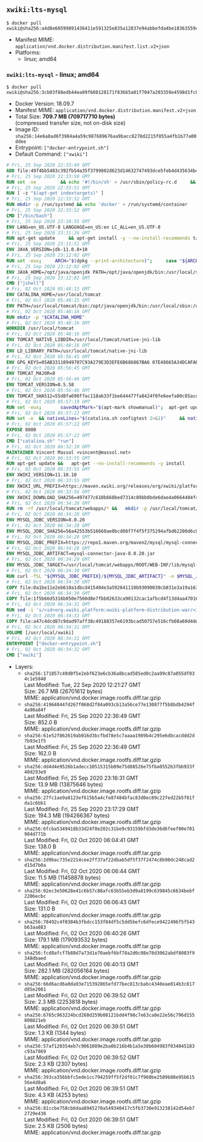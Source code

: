 ## `xwiki:lts-mysql`

```console
$ docker pull xwiki@sha256:a4d8e60599891436411e591325e835a12837e94abbefda4be18363559c14a934
```

-	Manifest MIME: `application/vnd.docker.distribution.manifest.list.v2+json`
-	Platforms:
	-	linux; amd64

### `xwiki:lts-mysql` - linux; amd64

```console
$ docker pull xwiki@sha256:3cb03f88edb44ea89f608128171f83665a01f7047a203359e4598d1fc87c846c
```

-	Docker Version: 18.09.7
-	Manifest MIME: `application/vnd.docker.distribution.manifest.v2+json`
-	Total Size: **709.7 MB (709717710 bytes)**  
	(compressed transfer size, not on-disk size)
-	Image ID: `sha256:14e6a8ad6f3984a4a59c987689676aa9bacc8270d2215f855a4fb1b77a00ddee`
-	Entrypoint: `["docker-entrypoint.sh"]`
-	Default Command: `["xwiki"]`

```dockerfile
# Fri, 25 Sep 2020 22:33:49 GMT
ADD file:4974bb5483c392fb54a35f3799802d623d14632747493dce5feb4d435634b4ac in / 
# Fri, 25 Sep 2020 22:33:50 GMT
RUN set -xe 		&& echo '#!/bin/sh' > /usr/sbin/policy-rc.d 	&& echo 'exit 101' >> /usr/sbin/policy-rc.d 	&& chmod +x /usr/sbin/policy-rc.d 		&& dpkg-divert --local --rename --add /sbin/initctl 	&& cp -a /usr/sbin/policy-rc.d /sbin/initctl 	&& sed -i 's/^exit.*/exit 0/' /sbin/initctl 		&& echo 'force-unsafe-io' > /etc/dpkg/dpkg.cfg.d/docker-apt-speedup 		&& echo 'DPkg::Post-Invoke { "rm -f /var/cache/apt/archives/*.deb /var/cache/apt/archives/partial/*.deb /var/cache/apt/*.bin || true"; };' > /etc/apt/apt.conf.d/docker-clean 	&& echo 'APT::Update::Post-Invoke { "rm -f /var/cache/apt/archives/*.deb /var/cache/apt/archives/partial/*.deb /var/cache/apt/*.bin || true"; };' >> /etc/apt/apt.conf.d/docker-clean 	&& echo 'Dir::Cache::pkgcache ""; Dir::Cache::srcpkgcache "";' >> /etc/apt/apt.conf.d/docker-clean 		&& echo 'Acquire::Languages "none";' > /etc/apt/apt.conf.d/docker-no-languages 		&& echo 'Acquire::GzipIndexes "true"; Acquire::CompressionTypes::Order:: "gz";' > /etc/apt/apt.conf.d/docker-gzip-indexes 		&& echo 'Apt::AutoRemove::SuggestsImportant "false";' > /etc/apt/apt.conf.d/docker-autoremove-suggests
# Fri, 25 Sep 2020 22:33:51 GMT
RUN [ -z "$(apt-get indextargets)" ]
# Fri, 25 Sep 2020 22:33:52 GMT
RUN mkdir -p /run/systemd && echo 'docker' > /run/systemd/container
# Fri, 25 Sep 2020 22:33:52 GMT
CMD ["/bin/bash"]
# Fri, 25 Sep 2020 23:10:55 GMT
ENV LANG=en_US.UTF-8 LANGUAGE=en_US:en LC_ALL=en_US.UTF-8
# Fri, 25 Sep 2020 23:11:26 GMT
RUN apt-get update     && apt-get install -y --no-install-recommends tzdata curl ca-certificates fontconfig locales     && echo "en_US.UTF-8 UTF-8" >> /etc/locale.gen     && locale-gen en_US.UTF-8     && rm -rf /var/lib/apt/lists/*
# Fri, 25 Sep 2020 23:11:51 GMT
ENV JAVA_VERSION=jdk-11.0.8+10
# Fri, 25 Sep 2020 23:12:02 GMT
RUN set -eux;     ARCH="$(dpkg --print-architecture)";     case "${ARCH}" in        aarch64|arm64)          ESUM='fb27ea52ed901c14c9fe8ad2fc10b338b8cf47d6762571be1fe3fb7c426bab7c';          BINARY_URL='https://github.com/AdoptOpenJDK/openjdk11-binaries/releases/download/jdk-11.0.8%2B10/OpenJDK11U-jdk_aarch64_linux_hotspot_11.0.8_10.tar.gz';          ;;        armhf|armv7l)          ESUM='d00370967e4657e137cc511e81d6accbfdb08dba91e6268abef8219e735fbfc5';          BINARY_URL='https://github.com/AdoptOpenJDK/openjdk11-binaries/releases/download/jdk-11.0.8%2B10/OpenJDK11U-jdk_arm_linux_hotspot_11.0.8_10.tar.gz';          ;;        ppc64el|ppc64le)          ESUM='d206a63cd719b65717f7f20ee3fe49f0b8b2db922986b4811c828db57212699e';          BINARY_URL='https://github.com/AdoptOpenJDK/openjdk11-binaries/releases/download/jdk-11.0.8%2B10/OpenJDK11U-jdk_ppc64le_linux_hotspot_11.0.8_10.tar.gz';          ;;        s390x)          ESUM='5619e1437c7cd400169eb7f1c831c2635fdb2776a401147a2fc1841b01f83ed6';          BINARY_URL='https://github.com/AdoptOpenJDK/openjdk11-binaries/releases/download/jdk-11.0.8%2B10/OpenJDK11U-jdk_s390x_linux_hotspot_11.0.8_10.tar.gz';          ;;        amd64|x86_64)          ESUM='6e4cead158037cb7747ca47416474d4f408c9126be5b96f9befd532e0a762b47';          BINARY_URL='https://github.com/AdoptOpenJDK/openjdk11-binaries/releases/download/jdk-11.0.8%2B10/OpenJDK11U-jdk_x64_linux_hotspot_11.0.8_10.tar.gz';          ;;        *)          echo "Unsupported arch: ${ARCH}";          exit 1;          ;;     esac;     curl -LfsSo /tmp/openjdk.tar.gz ${BINARY_URL};     echo "${ESUM} */tmp/openjdk.tar.gz" | sha256sum -c -;     mkdir -p /opt/java/openjdk;     cd /opt/java/openjdk;     tar -xf /tmp/openjdk.tar.gz --strip-components=1;     rm -rf /tmp/openjdk.tar.gz;
# Fri, 25 Sep 2020 23:12:02 GMT
ENV JAVA_HOME=/opt/java/openjdk PATH=/opt/java/openjdk/bin:/usr/local/sbin:/usr/local/bin:/usr/sbin:/usr/bin:/sbin:/bin
# Fri, 25 Sep 2020 23:12:02 GMT
CMD ["jshell"]
# Fri, 02 Oct 2020 05:48:15 GMT
ENV CATALINA_HOME=/usr/local/tomcat
# Fri, 02 Oct 2020 05:48:15 GMT
ENV PATH=/usr/local/tomcat/bin:/opt/java/openjdk/bin:/usr/local/sbin:/usr/local/bin:/usr/sbin:/usr/bin:/sbin:/bin
# Fri, 02 Oct 2020 05:48:16 GMT
RUN mkdir -p "$CATALINA_HOME"
# Fri, 02 Oct 2020 05:48:16 GMT
WORKDIR /usr/local/tomcat
# Fri, 02 Oct 2020 05:48:16 GMT
ENV TOMCAT_NATIVE_LIBDIR=/usr/local/tomcat/native-jni-lib
# Fri, 02 Oct 2020 05:48:16 GMT
ENV LD_LIBRARY_PATH=/usr/local/tomcat/native-jni-lib
# Fri, 02 Oct 2020 05:56:45 GMT
ENV GPG_KEYS=05AB33110949707C93A279E3D3EFE6B686867BA6 07E48665A34DCAFAE522E5E6266191C37C037D42 47309207D818FFD8DCD3F83F1931D684307A10A5 541FBE7D8F78B25E055DDEE13C370389288584E7 61B832AC2F1C5A90F0F9B00A1C506407564C17A3 713DA88BE50911535FE716F5208B0AB1D63011C7 79F7026C690BAA50B92CD8B66A3AD3F4F22C4FED 9BA44C2621385CB966EBA586F72C284D731FABEE A27677289986DB50844682F8ACB77FC2E86E29AC A9C5DF4D22E99998D9875A5110C01C5A2F6059E7 DCFD35E0BF8CA7344752DE8B6FB21E8933C60243 F3A04C595DB5B6A5F1ECA43E3B7BBB100D811BBE F7DA48BB64BCB84ECBA7EE6935CD23C10D498E23
# Fri, 02 Oct 2020 05:56:45 GMT
ENV TOMCAT_MAJOR=8
# Fri, 02 Oct 2020 05:56:46 GMT
ENV TOMCAT_VERSION=8.5.58
# Fri, 02 Oct 2020 05:56:46 GMT
ENV TOMCAT_SHA512=55d8fa698f7ac118ab33f1be644477fa8424f0fe6eefa80c85acd4e3cbce5f1704ce3cf897dfcd42c5c95cd2ff3b559e774fb5b7ac7279dd6b803a9a2dd8cc8f
# Fri, 02 Oct 2020 05:57:19 GMT
RUN set -eux; 		savedAptMark="$(apt-mark showmanual)"; 	apt-get update; 	apt-get install -y --no-install-recommends 		gnupg dirmngr 		wget ca-certificates 	; 		ddist() { 		local f="$1"; shift; 		local distFile="$1"; shift; 		local mvnFile="${1:-}"; 		local success=; 		local distUrl=; 		for distUrl in 			"https://www.apache.org/dyn/closer.cgi?action=download&filename=$distFile" 			"https://www-us.apache.org/dist/$distFile" 			"https://www.apache.org/dist/$distFile" 			"https://archive.apache.org/dist/$distFile" 			${mvnFile:+"https://repo1.maven.org/maven2/org/apache/tomcat/tomcat/$mvnFile"} 		; do 			if wget -O "$f" "$distUrl" && [ -s "$f" ]; then 				success=1; 				break; 			fi; 		done; 		[ -n "$success" ]; 	}; 		ddist 'tomcat.tar.gz' "tomcat/tomcat-$TOMCAT_MAJOR/v$TOMCAT_VERSION/bin/apache-tomcat-$TOMCAT_VERSION.tar.gz" "$TOMCAT_VERSION/tomcat-$TOMCAT_VERSION.tar.gz"; 	echo "$TOMCAT_SHA512 *tomcat.tar.gz" | sha512sum --strict --check -; 	ddist 'tomcat.tar.gz.asc' "tomcat/tomcat-$TOMCAT_MAJOR/v$TOMCAT_VERSION/bin/apache-tomcat-$TOMCAT_VERSION.tar.gz.asc" "$TOMCAT_VERSION/tomcat-$TOMCAT_VERSION.tar.gz.asc"; 	export GNUPGHOME="$(mktemp -d)"; 	for key in $GPG_KEYS; do 		gpg --batch --keyserver ha.pool.sks-keyservers.net --recv-keys "$key"; 	done; 	gpg --batch --verify tomcat.tar.gz.asc tomcat.tar.gz; 	tar -xf tomcat.tar.gz --strip-components=1; 	rm bin/*.bat; 	rm tomcat.tar.gz*; 	command -v gpgconf && gpgconf --kill all || :; 	rm -rf "$GNUPGHOME"; 		mv webapps webapps.dist; 	mkdir webapps; 		nativeBuildDir="$(mktemp -d)"; 	tar -xf bin/tomcat-native.tar.gz -C "$nativeBuildDir" --strip-components=1; 	apt-get install -y --no-install-recommends 		dpkg-dev 		gcc 		libapr1-dev 		libssl-dev 		make 	; 	( 		export CATALINA_HOME="$PWD"; 		cd "$nativeBuildDir/native"; 		gnuArch="$(dpkg-architecture --query DEB_BUILD_GNU_TYPE)"; 		aprConfig="$(command -v apr-1-config)"; 		./configure 			--build="$gnuArch" 			--libdir="$TOMCAT_NATIVE_LIBDIR" 			--prefix="$CATALINA_HOME" 			--with-apr="$aprConfig" 			--with-java-home="$JAVA_HOME" 			--with-ssl=yes; 		make -j "$(nproc)"; 		make install; 	); 	rm -rf "$nativeBuildDir"; 	rm bin/tomcat-native.tar.gz; 		apt-mark auto '.*' > /dev/null; 	[ -z "$savedAptMark" ] || apt-mark manual $savedAptMark > /dev/null; 	find "$TOMCAT_NATIVE_LIBDIR" -type f -executable -exec ldd '{}' ';' 		| awk '/=>/ { print $(NF-1) }' 		| sort -u 		| xargs -r dpkg-query --search 		| cut -d: -f1 		| sort -u 		| xargs -r apt-mark manual 	; 	apt-get purge -y --auto-remove -o APT::AutoRemove::RecommendsImportant=false; 	rm -rf /var/lib/apt/lists/*; 		find ./bin/ -name '*.sh' -exec sed -ri 's|^#!/bin/sh$|#!/usr/bin/env bash|' '{}' +; 		chmod -R +rX .; 	chmod 777 logs temp work
# Fri, 02 Oct 2020 05:57:22 GMT
RUN set -e 	&& nativeLines="$(catalina.sh configtest 2>&1)" 	&& nativeLines="$(echo "$nativeLines" | grep 'Apache Tomcat Native')" 	&& nativeLines="$(echo "$nativeLines" | sort -u)" 	&& if ! echo "$nativeLines" | grep -E 'INFO: Loaded( APR based)? Apache Tomcat Native library' >&2; then 		echo >&2 "$nativeLines"; 		exit 1; 	fi
# Fri, 02 Oct 2020 05:57:22 GMT
EXPOSE 8080
# Fri, 02 Oct 2020 05:57:22 GMT
CMD ["catalina.sh" "run"]
# Fri, 02 Oct 2020 06:32:10 GMT
MAINTAINER Vincent Massol <vincent@massol.net>
# Fri, 02 Oct 2020 06:33:55 GMT
RUN apt-get update &&   apt-get --no-install-recommends -y install     curl     libreoffice     unzip     procps &&   rm -rf /var/lib/apt/lists/*
# Fri, 02 Oct 2020 06:33:55 GMT
ENV XWIKI_VERSION=11.10.10
# Fri, 02 Oct 2020 06:33:55 GMT
ENV XWIKI_URL_PREFIX=https://maven.xwiki.org/releases/org/xwiki/platform/xwiki-platform-distribution-war/11.10.10
# Fri, 02 Oct 2020 06:33:56 GMT
ENV XWIKI_DOWNLOAD_SHA256=497477c610b668bed7314c89bb0bde6dae4a0664404f4d4499e1d95d7eb94829
# Fri, 02 Oct 2020 06:34:28 GMT
RUN rm -rf /usr/local/tomcat/webapps/* &&   mkdir -p /usr/local/tomcat/temp &&   mkdir -p /usr/local/xwiki/data &&   curl -fSL "${XWIKI_URL_PREFIX}/xwiki-platform-distribution-war-${XWIKI_VERSION}.war" -o xwiki.war &&   echo "$XWIKI_DOWNLOAD_SHA256 xwiki.war" | sha256sum -c - &&   unzip -d /usr/local/tomcat/webapps/ROOT xwiki.war &&   rm -f xwiki.war
# Fri, 02 Oct 2020 06:34:28 GMT
ENV MYSQL_JDBC_VERSION=8.0.20
# Fri, 02 Oct 2020 06:34:28 GMT
ENV MYSQL_JDBC_SHA256=56a42553b516660ae0bcd08f7f4f5f375294afbd62200d6c0c88a8c61c668ede
# Fri, 02 Oct 2020 06:34:28 GMT
ENV MYSQL_JDBC_PREFIX=https://repo1.maven.org/maven2/mysql/mysql-connector-java/8.0.20
# Fri, 02 Oct 2020 06:34:28 GMT
ENV MYSQL_JDBC_ARTIFACT=mysql-connector-java-8.0.20.jar
# Fri, 02 Oct 2020 06:34:29 GMT
ENV MYSQL_JDBC_TARGET=/usr/local/tomcat/webapps/ROOT/WEB-INF/lib/mysql-connector-java-8.0.20.jar
# Fri, 02 Oct 2020 06:34:30 GMT
RUN curl -fSL "${MYSQL_JDBC_PREFIX}/${MYSQL_JDBC_ARTIFACT}" -o $MYSQL_JDBC_TARGET &&   echo "$MYSQL_JDBC_SHA256 $MYSQL_JDBC_TARGET" | sha256sum -c -
# Fri, 02 Oct 2020 06:34:30 GMT
COPY file:0a1be11e2eb610a1dbcd415404e3a592641110b93090030cb831e3a19a163017 in /usr/local/tomcat/bin/ 
# Fri, 02 Oct 2020 06:34:30 GMT
COPY file:1f5b66d5316b050e7560d8e7fbb02633ca90132cac1afbcd4f13d4aa47016e52 in /usr/local/tomcat/webapps/ROOT/WEB-INF/hibernate.cfg.xml 
# Fri, 02 Oct 2020 06:34:31 GMT
RUN sed -i 's/<id>org.xwiki.platform:xwiki-platform-distribution-war/<id>org.xwiki.platform:xwiki-platform-distribution-docker/'   /usr/local/tomcat/webapps/ROOT/META-INF/extension.xed
# Fri, 02 Oct 2020 06:34:31 GMT
COPY file:a47c4dcd87c9dad97aff38c49188357e6193bcad50757e516cfb08a60d4de611 in /usr/local/bin/docker-entrypoint.sh 
# Fri, 02 Oct 2020 06:34:31 GMT
VOLUME [/usr/local/xwiki]
# Fri, 02 Oct 2020 06:34:31 GMT
ENTRYPOINT ["docker-entrypoint.sh"]
# Fri, 02 Oct 2020 06:34:32 GMT
CMD ["xwiki"]
```

-	Layers:
	-	`sha256:171857c49d0f5e2ebf623e6cb36a8bcad585ed0c2aa99c87a055df034c1e5848`  
		Last Modified: Tue, 22 Sep 2020 12:21:27 GMT  
		Size: 26.7 MB (26701612 bytes)  
		MIME: application/vnd.docker.image.rootfs.diff.tar.gzip
	-	`sha256:419640447d267f068d2f84a093cb13a56ce77e130877f5b8bdb4294f4a90a84f`  
		Last Modified: Fri, 25 Sep 2020 22:36:49 GMT  
		Size: 852.0 B  
		MIME: application/vnd.docker.image.rootfs.diff.tar.gzip
	-	`sha256:61e52f862619ab016d3bcfbd78e5c7aaaa1989b4c295e6dbcacddd2d7b93e1f5`  
		Last Modified: Fri, 25 Sep 2020 22:36:49 GMT  
		Size: 162.0 B  
		MIME: application/vnd.docker.image.rootfs.diff.tar.gzip
	-	`sha256:dd4d4e9526b1adecc10515315b09e75d88526e75fba0552b3fbb933f40d293e9`  
		Last Modified: Fri, 25 Sep 2020 23:16:31 GMT  
		Size: 13.9 MB (13875646 bytes)  
		MIME: application/vnd.docker.image.rootfs.diff.tar.gzip
	-	`sha256:27fc1ae9a8123ef615b5a4cfe87484bfac83d0ec89c22fed22b5f81fda1c6bb1`  
		Last Modified: Fri, 25 Sep 2020 23:17:29 GMT  
		Size: 194.3 MB (194266367 bytes)  
		MIME: application/vnd.docker.image.rootfs.diff.tar.gzip
	-	`sha256:6fcba5349418b33d24f0e202c31be9c93159bfd3de36d6feef00e701984d771b`  
		Last Modified: Fri, 02 Oct 2020 06:04:41 GMT  
		Size: 138.0 B  
		MIME: application/vnd.docker.image.rootfs.diff.tar.gzip
	-	`sha256:2d9bac735e2214cee2ff37af22dbab5df5f37f2474c8b90dc248cad2d15d7b0a`  
		Last Modified: Fri, 02 Oct 2020 06:06:44 GMT  
		Size: 11.5 MB (11458878 bytes)  
		MIME: application/vnd.docker.image.rootfs.diff.tar.gzip
	-	`sha256:02ec3e50628e41c6b57c88afc63b55eb3d9a8199c639845c6634bebf2206ecbc`  
		Last Modified: Fri, 02 Oct 2020 06:06:43 GMT  
		Size: 131.0 B  
		MIME: application/vnd.docker.image.rootfs.diff.tar.gzip
	-	`sha256:78492c4f0304b3fbdcc153f84df5c5dd5befc6dfece9422496f5f543b63aa883`  
		Last Modified: Fri, 02 Oct 2020 06:40:26 GMT  
		Size: 179.1 MB (179093532 bytes)  
		MIME: application/vnd.docker.image.rootfs.diff.tar.gzip
	-	`sha256:fcd8afcf7b88d7a73d1e70aebf6bf78a2d0c08e78d3062abdf8083f9348dbaed`  
		Last Modified: Fri, 02 Oct 2020 06:40:13 GMT  
		Size: 282.1 MB (282056164 bytes)  
		MIME: application/vnd.docker.image.rootfs.diff.tar.gzip
	-	`sha256:66d6acd6a0da93e715392865efd77bec813cbabc4340eae014b3c817d85e2081`  
		Last Modified: Fri, 02 Oct 2020 06:39:52 GMT  
		Size: 2.3 MB (2253818 bytes)  
		MIME: application/vnd.docker.image.rootfs.diff.tar.gzip
	-	`sha256:6765c963224bcd260d259b08121bdd4f98c7e63ca0e22e56c796d155800821eb`  
		Last Modified: Fri, 02 Oct 2020 06:39:51 GMT  
		Size: 1.3 KB (1344 bytes)  
		MIME: application/vnd.docker.image.rootfs.diff.tar.gzip
	-	`sha256:57af120354eb7c9061089e2ba0b216b4b1a5e38b604983f034045183c93a7869`  
		Last Modified: Fri, 02 Oct 2020 06:39:52 GMT  
		Size: 2.3 KB (2307 bytes)  
		MIME: application/vnd.docker.image.rootfs.diff.tar.gzip
	-	`sha256:393ca356bbfc5ede1cc794259ff5f2df01c7f960be2509b88e95b61556e4d8a6`  
		Last Modified: Fri, 02 Oct 2020 06:39:51 GMT  
		Size: 4.3 KB (4253 bytes)  
		MIME: application/vnd.docker.image.rootfs.diff.tar.gzip
	-	`sha256:81ccbe758cb6daa8945270a549340417c5fb3730e913238142d54eb72729e438`  
		Last Modified: Fri, 02 Oct 2020 06:39:51 GMT  
		Size: 2.5 KB (2506 bytes)  
		MIME: application/vnd.docker.image.rootfs.diff.tar.gzip

